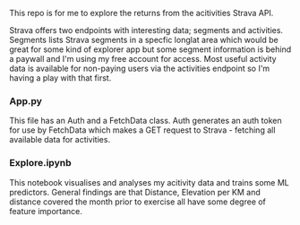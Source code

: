 This repo is for me to explore the returns from the acitivities Strava API.

Strava offers two endpoints with interesting data; segments and activities. 
Segments lists Strava segments in a specfic longlat area which would be great for some kind of explorer app but some segment information is behind a paywall and I'm using my free account for access. Most useful activity data is available for non-paying users via the activities endpoint so I'm having a play with that first.

### App.py ###
This file has an Auth and a FetchData class. Auth generates an auth token for use by FetchData which makes a GET request to Strava - fetching all available data for activities.

### Explore.ipynb ###
This notebook visualises and analyses my acitivity data and trains some ML predictors. 
General findings are that Distance, Elevation per KM and distance covered the month prior to exercise all have some degree of feature importance. 


